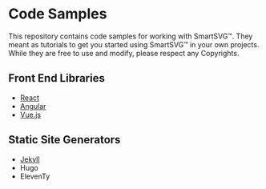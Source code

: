 # Code Samples

This repository contains code samples for working with SmartSVG:tm:. They meant as tutorials to get you started using SmartSVG:tm: in your own projects. While they are free to use and modify, please respect any Copyrights.

## Front End Libraries

* [React](./React/)
* [Angular](./Angular/)
* [Vue.js](./Vue/)

## Static Site Generators

* [Jekyll](./Jekyll)
* Hugo
* ElevenTy
